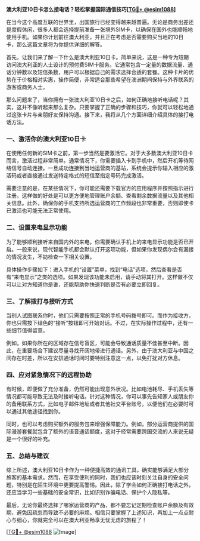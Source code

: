 **澳大利亚10日卡怎么接电话？轻松掌握国际通信技巧[[TG💪+ @esim1088](https://t.me/s/esim1088)]**

在当今这个高度互联的世界里，出国旅行已经变得越来越普遍。无论是商务出差还是度假休闲，很多人都会选择提前准备一张境外SIM卡，以确保在国外也能顺畅地使用手机。如果你计划前往澳大利亚，并且正在考虑是否需要购买当地的10日卡，那么这篇文章将为你提供详细的解答。

首先，让我们来了解一下什么是澳大利亚10日卡。简单来说，这是一种专为短期访问澳大利亚的人士设计的预付费SIM卡服务。它通常包含一定量的数据流量、通话分钟数以及短信条数，用户可以根据自己的需求选择合适的套餐。这种卡片的优势在于价格相对实惠，操作简便，非常适合那些希望在澳洲期间保持与外界联系的游客或商务人士。

那么问题来了，当你拥有一张澳大利亚10日卡之后，如何正确地接听电话呢？其实，这并不像听起来那么复杂。只要掌握了正确的步骤和技巧，你就可以轻松地通过这张卡片与亲朋好友保持沟通。接下来，我将从几个方面详细介绍具体的接打电话方法。

### **一、激活你的澳大利亚10日卡**
在使用任何新的SIM卡之前，第一步当然是要激活它。对于大多数澳大利亚10日卡而言，激活过程非常简单。通常情况下，你需要插入卡到手机中，然后开机等待网络信号自动连接。一旦成功连接到当地运营商的基站，系统会提示你输入相应的激活码或者直接通过发送特定格式的短信至指定号码完成激活。

需要注意的是，在某些情况下，你可能还需要下载官方的应用程序并按照指示进行注册。这样做的好处是可以更方便地管理账户余额、查看剩余数据流量以及其他相关信息。此外，确保你的手机支持所选运营商的工作频段也非常重要，否则即使卡已激活也可能无法正常使用。

### **二、设置来电显示功能**
为了能够顺利接听来自国内外的来电，你需要确认手机上的来电显示功能是否已开启。一般来说，现代智能手机都会默认打开这项功能，但如果你发现偶尔会有漏接的情况发生，不妨检查一下相关设置。

具体操作步骤如下：进入手机的“设置”菜单，找到“电话”选项，然后查看是否有“来电显示”之类的选项。如果发现该功能未启用，请手动将其打开。这样做不仅可以让对方知道你是谁，还能帮助你快速判断是否有必要立即回复。

### **三、了解拨打与接听方式**
当别人试图联系你时，他们只需要按照正常的手机号码拨号即可。而作为接收方，你也只需按下绿色的“接听”按钮即可开始对话。不过，在实际操作过程中，还有一些细节值得留意。

例如，如果你所在的区域存在信号盲区，可能会导致通话质量不佳甚至中断。因此，在重要场合下建议尽量寻找开阔地带进行通话。另外，由于澳大利亚与中国之间存在时差，所以在安排通话时间时要特别注意这一点，以免打扰对方休息。

### **四、应对紧急情况下的远程协助**
有时候，即便做了充分准备，仍然可能出现意外状况。比如电池耗尽、手机丢失等情况都可能导致无法及时接听电话。针对这种情况，你可以事先告知家人或朋友你的备用联系方式，比如电子邮件地址或者其他社交平台账号，以便他们在必要时可以通过其他途径找到你。

同时，也可以考虑购买额外的服务包来增强保障能力。例如，部分运营商提供的国际漫游套餐就包含了额外的语音通话额度，这对于经常需要跨国交流的人来说无疑是一个很好的补充。

### **五、总结与建议**
综上所述，澳大利亚10日卡作为一种便捷高效的通讯工具，确实能够满足大部分旅客的基本需求。然而，在享受便利的同时，我们也应该时刻关注自身的安全问题，特别是在陌生环境中更要提高警惕。因此，除了学会如何正确接打电话之外，还应当学习一些基础的安全常识，比如识别诈骗电话、保护个人隐私等。

最后，无论你最终选择了哪家运营商的产品，都不要忘记定期检查账户余额及有效期，避免因疏忽而导致不必要的麻烦。相信只要掌握了上述知识，再加上一点点耐心与细心，你就完全可以在澳大利亚畅享无忧无虑的旅程了！

[[TG💪+ @esim1088](https://t.me/s/esim1088) ![Image](https://i.postimg.cc/4NQfJmqS/Snipaste-2025-05-13-00-14-12.png)]